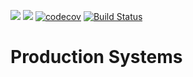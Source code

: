 [![](https://images.microbadger.com/badges/image/linn/template.svg)](https://microbadger.com/images/linn/production "Get your own image badge on microbadger.com") [![](https://images.microbadger.com/badges/version/linn/production.svg)](https://microbadger.com/images/linn/production "Get your own version badge on microbadger.com")
[![codecov](https://codecov.io/gh/linn/production/branch/master/graph/badge.svg?token=zlSxkTS169)](https://codecov.io/gh/linn/production)
[![Build Status](https://travis-ci.com/linn/production.svg?token=tCfyrpfmKKcSxC72Y7mq&branch=master)](https://travis-ci.com/linn/production)

# Production Systems

